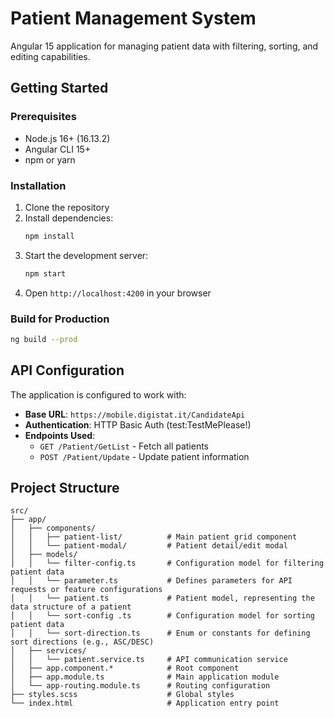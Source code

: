 # Patient Management System

Angular 15 application for managing patient data with filtering, sorting, and editing capabilities.

## Getting Started

### Prerequisites
- Node.js 16+ (16.13.2)
- Angular CLI 15+
- npm or yarn

### Installation
1. Clone the repository
2. Install dependencies:
   ```bash
   npm install
   ```
3. Start the development server:
   ```bash
   npm start
   ```
4. Open `http://localhost:4200` in your browser

### Build for Production
```bash
ng build --prod
```

## API Configuration

The application is configured to work with:
- **Base URL**: `https://mobile.digistat.it/CandidateApi`
- **Authentication**: HTTP Basic Auth (test:TestMePlease!)
- **Endpoints Used**:
    - `GET /Patient/GetList` - Fetch all patients
    - `POST /Patient/Update` - Update patient information

## Project Structure

```
src/
├── app/
│   ├── components/
│   │   ├── patient-list/          # Main patient grid component
│   │   └── patient-modal/         # Patient detail/edit modal
│   ├── models/
│   │   └── filter-config.ts       # Configuration model for filtering patient data
│   │   └── parameter.ts           # Defines parameters for API requests or feature configurations
│   │   └── patient.ts             # Patient model, representing the data structure of a patient
│   │   └── sort-config .ts        # Configuration model for sorting patient data
│   │   └── sort-direction.ts      # Enum or constants for defining sort directions (e.g., ASC/DESC)
│   ├── services/
│   │   └── patient.service.ts     # API communication service
│   ├── app.component.*            # Root component
│   ├── app.module.ts              # Main application module
│   └── app-routing.module.ts      # Routing configuration
├── styles.scss                    # Global styles
└── index.html                     # Application entry point
```
